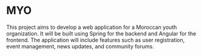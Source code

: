 # MYO
This project aims to develop a web application for a Moroccan youth organization.  It will be built using Spring for the backend and Angular for the frontend. The application will include features such as user registration, event management, news updates, and community forums.
